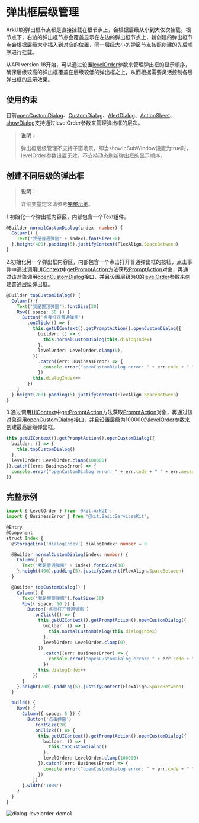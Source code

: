 # 弹出框层级管理
ArkUI的弹出框节点都是直接挂载在根节点上，会根据层级从小到大依次挂载。根节点下，右边的弹出框节点会覆盖显示在左边的弹出框节点上，新创建的弹出框节点会根据层级大小插入到对应的位置，同一层级大小的弹窗节点按照创建的先后顺序进行挂载。

从API version 18开始，可以通过设置[levelOrder](../reference/apis-arkui/js-apis-promptAction.md#basedialogoptions11)参数来管理弹出框的显示顺序，确保层级较高的弹出框覆盖在层级较低的弹出框之上，从而根据需要灵活控制各层弹出框的显示效果。

## 使用约束

目前[openCustomDialog](arkts-uicontext-custom-dialog.md)、[CustomDialog](arkts-common-components-custom-dialog.md)、[AlertDialog](arkts-fixes-style-dialog.md#警告弹窗-alertdialog)、[ActionSheet](arkts-fixes-style-dialog.md#列表选择弹窗-actionsheet)、[showDialog](arkts-fixes-style-dialog.md#对话框-showdialog)支持通过levelOrder参数来管理弹出框的层次。

> **说明：**
> 
> 弹出框层级管理不支持子窗场景，即当showInSubWindow设置为true时，levelOrder参数设置无效。不支持动态刷新弹出框的显示顺序。

## 创建不同层级的弹出框

> **说明：**
> 
> 详细变量定义请参考[完整示例](#完整示例)。

1.初始化一个弹出框内容区，内部包含一个Text组件。

```ts
@Builder normalCustomDialog(index: number) {
  Column() {
    Text("我是普通弹窗" + index).fontSize(30)
  }.height(400).padding(5).justifyContent(FlexAlign.SpaceBetween)
}
```

2.初始化另一个弹出框内容区，内部包含一个点击打开普通弹出框的按钮，点击事件中通过调用[UIContext](../reference/apis-arkui/js-apis-arkui-UIContext.md#uicontext)中[getPromptAction](../reference/apis-arkui/js-apis-arkui-UIContext.md#getpromptaction)方法获取[PromptAction](../reference/apis-arkui/js-apis-arkui-UIContext.md#promptaction)对象，再通过该对象调用[openCustomDialog](../reference/apis-arkui/js-apis-arkui-UIContext.md#opencustomdialog12)接口，并且设置层级为0的[levelOrder](../reference/apis-arkui/js-apis-promptAction.md#basedialogoptions11)参数来创建普通层级弹出框。

```ts
@Builder topCustomDialog() {
  Column() {
    Text("我是置顶弹窗").fontSize(30)
    Row({ space: 50 }) {
      Button('点我打开普通弹窗')
        .onClick(() => {
          this.getUIContext().getPromptAction().openCustomDialog({
            builder: () => {
              this.normalCustomDialog(this.dialogIndex)
            },
            levelOrder: LevelOrder.clamp(0),
          })
            .catch((err: BusinessError) => {
              console.error("openCustomDialog error: " + err.code + " " + err.message)
            })
          this.dialogIndex++
        })
    }
  }.height(200).padding(5).justifyContent(FlexAlign.SpaceBetween)
}
```

3.通过调用[UIContext](../reference/apis-arkui/js-apis-arkui-UIContext.md#uicontext)中[getPromptAction](../reference/apis-arkui/js-apis-arkui-UIContext.md#getpromptaction)方法获取[PromptAction](../reference/apis-arkui/js-apis-arkui-UIContext.md#promptaction)对象，再通过该对象调用[openCustomDialog](../reference/apis-arkui/js-apis-arkui-UIContext.md#opencustomdialog12)接口，并且设置层级为100000的[levelOrder](../reference/apis-arkui/js-apis-promptAction.md#basedialogoptions11)参数来创建最高层级弹出框。

```ts
this.getUIContext().getPromptAction().openCustomDialog({
  builder: () => {
    this.topCustomDialog()
  },
  levelOrder: LevelOrder.clamp(100000)
}).catch((err: BusinessError) => {
  console.error("openCustomDialog error: " + err.code + " " + err.message)
})
```

## 完整示例
```ts
import { LevelOrder } from '@kit.ArkUI';
import { BusinessError } from '@kit.BasicServicesKit';

@Entry
@Component
struct Index {
  @StorageLink('dialogIndex') dialogIndex: number = 0

  @Builder normalCustomDialog(index: number) {
    Column() {
      Text("我是普通弹窗" + index).fontSize(30)
    }.height(400).padding(5).justifyContent(FlexAlign.SpaceBetween)
  }

  @Builder topCustomDialog() {
    Column() {
      Text("我是置顶弹窗").fontSize(30)
      Row({ space: 50 }) {
        Button('点我打开普通弹窗')
          .onClick(() => {
            this.getUIContext().getPromptAction().openCustomDialog({
              builder: () => {
                this.normalCustomDialog(this.dialogIndex)
              },
              levelOrder: LevelOrder.clamp(0),
            })
              .catch((err: BusinessError) => {
                console.error("openCustomDialog error: " + err.code + " " + err.message)
              })
            this.dialogIndex++
          })
      }
    }.height(200).padding(5).justifyContent(FlexAlign.SpaceBetween)
  }

  build() {
    Row() {
      Column({ space: 5 }) {
        Button('点击弹窗')
          .fontSize(20)
          .onClick(() => {
            this.getUIContext().getPromptAction().openCustomDialog({
              builder: () => {
                this.topCustomDialog()
              },
              levelOrder: LevelOrder.clamp(100000)
            }).catch((err: BusinessError) => {
              console.error("openCustomDialog error: " + err.code + " " + err.message)
            })
          })
      }.width('100%')
    }
  }
}
```
![dialog-levelorder-demo1](figures/dialog-levelorder-demo1.gif)

